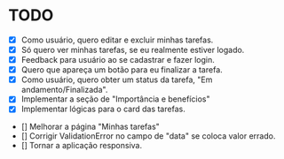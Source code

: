 # TODO

- [x] Como usuário, quero editar e excluir minhas tarefas.
- [x] Só quero ver minhas tarefas, se eu realmente estiver logado.
- [x] Feedback para usuário ao se cadastrar e fazer login.
- [x] Quero que apareça um botão para eu finalizar a tarefa.
- [x] Como usuário, quero obter um status da tarefa, "Em andamento/Finalizada".
- [x] Implementar a seção de "Importância e benefícios"
- [x] Implementar lógicas para o card das tarefas.
- [] Melhorar a página "Minhas tarefas"
- [] Corrigir ValidationError no campo de "data" se coloca valor errado.
- [] Tornar a aplicação responsiva.